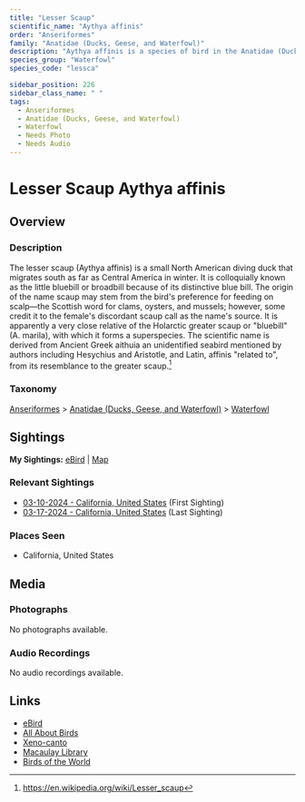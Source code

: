 ```yaml
---
title: "Lesser Scaup"
scientific_name: "Aythya affinis"
order: "Anseriformes"
family: "Anatidae (Ducks, Geese, and Waterfowl)"
description: "Aythya affinis is a species of bird in the Anatidae (Ducks, Geese, and Waterfowl) family. It has been observed 2 times."
species_group: "Waterfowl"
species_code: "lessca"

sidebar_position: 226
sidebar_class_name: " "
tags: 
  - Anseriformes
  - Anatidae (Ducks, Geese, and Waterfowl)
  - Waterfowl
  - Needs Photo
  - Needs Audio
---
```


# Lesser Scaup <span className='sci_name'>Aythya affinis</span>

## Overview

### Description
The lesser scaup (Aythya affinis) is a small North American diving duck that migrates south as far as Central America in winter. It is colloquially known as the little bluebill or broadbill because of its distinctive blue bill. The origin of the name scaup may stem from the bird's preference for feeding on scalp—the Scottish word for clams, oysters, and mussels; however, some credit it to the female's discordant scaup call as the name's source. It is apparently a very close relative of the Holarctic greater scaup or "bluebill" (A. marila), with which it forms a superspecies. The scientific name is derived from Ancient Greek aithuia an unidentified seabird mentioned by authors including Hesychius and Aristotle, and Latin, affinis "related to", from its resemblance to the greater scaup.[^1]

[^1]: https://en.wikipedia.org/wiki/Lesser_scaup

### Taxonomy
[Anseriformes](/tags/anseriformes) > [Anatidae (Ducks, Geese, and Waterfowl)](/tags/anatidae-ducks-geese-and-waterfowl) > [Waterfowl](/tags/waterfowl)


## Sightings

**My Sightings:** [eBird](https://ebird.org/lifelist?r=world&time=life&spp=lessca) | [Map](/map?species_code=lessca)

### Relevant Sightings

* [03-10-2024 - California, United States](https://ebird.org/checklist/S164344784) (First Sighting)
* [03-17-2024 - California, United States](https://ebird.org/checklist/S165252927) (Last Sighting)

### Places Seen

* California, United States



## Media
### Photographs
No photographs available.

### Audio Recordings
No audio recordings available.

## Links
* [eBird](https://ebird.org/species/lessca) 
* [All About Birds](https://www.allaboutbirds.org/guide/lessca) 
* [Xeno-canto](https://www.xeno-canto.org/species/aythya-affinis) 
* [Macaulay Library](https://search.macaulaylibrary.org/catalog?taxonCode=lessca&sort=rating_rank_desc)
* [Birds of the World](https://birdsoftheworld.org/bow/species/lessca)
